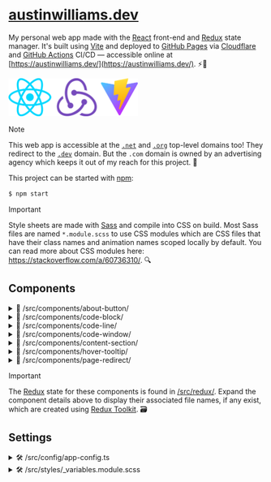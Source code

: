 # [austinwilliams.dev](https://austinwilliams.dev/)

My personal web app made with the [React](https://react.dev/) front-end and [Redux](https://redux.js.org/) state manager. It's built using [Vite](https://vite.dev/) and deployed to [GitHub Pages](https://pages.github.com/) via [Cloudflare](https://www.cloudflare.com/) and [GitHub Actions](https://github.com/au-williams/austinwilliams.dev/actions) CI/CD — accessible online at [https://austinwilliams.dev/](https://austinwilliams.dev/). ⚡🚀

<img style="height: 75px" src="src/assets/images/readme_logos.png"/>

> [!NOTE]
> This web app is accessible at the [`.net`](https://austinwilliams.net) and [`.org`](https://austinwilliams.org) top-level domains too! They redirect to the [`.dev`](https://austinwilliams.dev) domain. But the `.com` domain is owned by an advertising agency which keeps it out of my reach for this project. 🌠

This project can be started with [npm](https://www.npmjs.com/):

```bash
$ npm start
```

<!-- And be deployed to [GitHub Pages](https://pages.github.com/):

```bash
$ npm run deploy
``` -->

<!--
  TODO: scss modules   https://github.com/css-modules/css-modules
  https://stackoverflow.com/questions/60735091/whats-the-main-diffrence-style-scss-vs-style-module-scss
-->

> [!IMPORTANT]
> Style sheets are made with [Sass](https://sass-lang.com/) and compile into CSS on build. Most Sass files are named `*.module.scss` to use CSS modules which are CSS files that have their class names and animation names scoped locally by default. You can read more about CSS modules here: https://stackoverflow.com/a/60736310/. 🔍

## Components

<!-- about-button component -->

<details>

<summary>🧩 /src/components/about-button/</summary>

### [🧩 /src/components/about-button/](src/components/about-button)

This component manages the about button. It initializes on a timer, animates its translation on a loop, and reacts to the clients mouseover events. When mousing over, the arrow quickly expands to its furthest animation point.

🗃️ `Redux state` [/src/redux/about-button-slice.ts](src/redux/about-button-slice.ts)

</details>

<!-- code-block component -->

<details>

<summary>🧩 /src/components/code-block/</summary>

### [🧩 /src/components/code-block/](src/components/code-block)

This component is the final component in the [code-window](#-srccomponentscode-window) component tree. It's responsible for rendering the size, shape, and color of an element that resembles a block of code. It's encapsulated by the [code-line](#-srccomponentscode-line) component.

🗃️ `Redux state` [/src/redux/code-block-slice.ts](src/redux/code-block-slice.ts)

</details>

<!-- code-line component -->

<details>

<summary>🧩 /src/components/code-line/</summary>

### [🧩 /src/components/code-line/](src/components/code-line)

This component is the middle component of the [code-window](#-srccomponentscode-window) component tree. It's responsible for encapsulating one-to-many [code-block](#-srccomponentscode-block) components and reacting to the clients mouseover events.

🗃️ `Redux state` [/src/redux/code-line-slice.ts](src/redux/code-line-slice.ts)

</details>

<!-- code-window component -->

<details>

<summary>🧩 /src/components/code-window/</summary>

### [🧩 /src/components/code-window/](src/components/code-window)

This component is the start of the [code-window](#-srccomponentscode-window) component tree. It's responsible for updating updatable [code-block](#-srccomponentscode-block) components encapsulated by [code-line](#-srccomponentscode-line) components, or generating a new code-line component that is based on the previous code-line contents to adhere to the constraints defined in [/src/config/app-config.ts](#%EF%B8%8F-srcconfigapp-configts). 🛠️

🗃️ `Redux state` [/src/redux/code-window-slice.ts](src/redux/code-window-slice.ts)

</details>

<!-- content-section component -->

<details>

<summary>🧩 /src/components/content-section/</summary>

### [🧩 /src/components/content-section/](src/components/content-section)

This component manages the content encapsulated by the `<section>` tags. It animates its initializion on page scroll, animates each of its child articles during their separate initializations, and reacts to the clients mouseover events. When mousing over certain elements, such as the emoji images, they will respond with a short animation.

🗃️ `Redux state` [/src/redux/content-section-slice.ts](src/redux/content-section-slice.ts)

</details>

<!-- hover-tooltip component -->

<details>

<summary>🧩 /src/components/hover-tooltip/</summary>

### [🧩 /src/components/hover-tooltip/](src/components/hover-tooltip)

This component manages the tooltip that displays as a pop-up when hovering above text content. It appears on the mouseover event and disappears on the mouseout event. Tooltip content includes an image and some text which is typically used to display the destination of an outgoing anchor tag.

🗃️ `Redux state` [/src/redux/hover-tooltip-slice.ts](src/redux/hover-tooltip-slice.ts)

</details>

<!-- page-redirect component -->

<details>

<summary>🧩 /src/components/page-redirect/</summary>

### [🧩 /src/components/page-redirect/](src/components/page-redirect)

This component manages redirecting the page using the React Router library. It's meant to allow analytics before redirect, and stub out future enhancements, such as displaying the URL you are redirecting to with a cancellation timer. Redirected routes are configurable in [/src/config/app-config.ts](#%EF%B8%8F-srcconfigapp-configts). 🛠️

</details>

> [!IMPORTANT]
> The [Redux](https://redux.js.org/) state for these components is found in [/src/redux/](src/redux). Expand the component details above to display their associated file names, if any exist, which are created using [Redux Toolkit](https://redux-toolkit.js.org/). 🗃️

## Settings

<details>

<!-- app-config.ts settings -->

<summary>🛠️ /src/config/app-config.ts</summary>

### [🛠️ /src/config/app-config.ts](src/config/app-config.ts)

This file contains the settings variables for logic across the web app, most of which belongs to the code generation algorithm. My philosophy is that art imitates reality - but only to an extent - because reality was not designed to be asthetically pleasant. Generation settings include how many code lines are visible, how long a code line can be, how far the indentation can expand, etc. Settings pertaining to [Google Analytics](https://marketingplatform.google.com/about/analytics/) can be found here too.

</details>

<!-- _variables.module.scss settings -->

<details>

<summary>🛠️ /src/styles/_variables.module.scss</summary>

### [🛠️ /src/styles/_variables.module.scss](src/styles/_variables.module.scss)

This file contains the settings variables for styles across the web app. I prefer building my views so everything is in place before fine-tuning styles by eye so most design properties will be found here such as base colors, durations, sizes, and more.

This file name starts with an underscore to make use of [Sass](https://sass-lang.com/)'s partial functionality, which are files containing snippets of CSS that can be included in other Sass files. The underscore lets Sass know that the file is only a partial file and that it should <ins>not</ins> be generated into a CSS file. Read more here: https://sass-lang.com/guide/#partials

</details>
